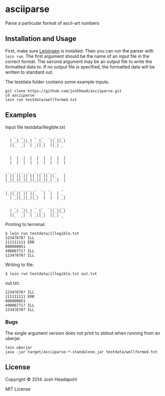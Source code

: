 # asciiparse

Parse a particular format of ascii-art numbers

## Installation and Usage

First, make sure [Leiningen](http://leiningen.org/) is installed.
Then you can run the parser with `lein run`.
The first argument should be the name of an input file in the correct format.
The second argument may be an output file to write the formatted data to.
If no output file is specified, the formatted data will be written to standard out.

The testdata folder contains some example inputs.

    git clone https://github.com/joshhead/asciiparse.git
    cd asciiparse
    lein run testdata/wellformed.txt


## Examples

Input file testdata/illegible.txt

        _  _     _  _  _  _  _ 
      | _| _||_| _ |_   ||_||_|
      ||_  _|  | _||_|  ||_| _ 
                               
                               
      |  |  |  |  |  |  |  |  |
      |  |  |  |  |  |  |  |  |
                               
     _  _  _  _  _  _  _  _    
    | || || || || || || ||_   |
    |_||_||_||_||_||_||_| _|  |
                               
        _  _  _  _  _  _     _ 
    |_||_|| || ||_   |  |  | _ 
      | _||_||_||_|  |  |  | _|
                               
        _  _     _  _  _  _  _ 
      | _| _||_| _ |_   ||_||_|
      ||_  _|  | _||_|  ||_| _ 
                               

Printing to terminal:

    $ lein run testdata/illegible.txt
    1234?678? ILL
    111111111 ERR
    000000051
    49006771? ILL
    1234?678? ILL

Writing to file:

    $ lein run testdata/illegible.txt out.txt

out.txt:

    1234?678? ILL
    111111111 ERR
    000000051
    49006771? ILL
    1234?678? ILL


### Bugs

The single argument version does not print to stdout when running from an uberjar.

    lein uberjar
    java -jar target/asciiparse-*-standalone.jar testdata/wellformed.txt

## License

Copyright © 2014 Josh Headapohl

MIT License
